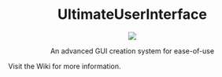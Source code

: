 <div align="center">
  <h1>UltimateUserInterface</h1>
  
[![](https://jitpack.io/v/IIStarZ4/UltimateUserInterface.svg)](https://jitpack.io/#IIStarZ4/UltimateUserInterface)
  
  <p>An advanced GUI creation system for ease-of-use</p>
</div>

Visit the Wiki for more information.

